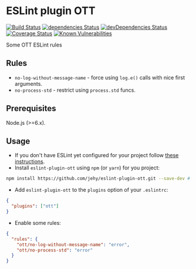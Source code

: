 # ESLint plugin OTT

[![Build Status](https://travis-ci.org/jehy/eslint-plugin-ott.svg?branch=master)](https://travis-ci.org/jehy/eslint-plugin-ott)
[![dependencies Status](https://david-dm.org/jehy/eslint-plugin-ott/status.svg)](https://david-dm.org/jehy/eslint-plugin-ott)
[![devDependencies Status](https://david-dm.org/jehy/eslint-plugin-ott/dev-status.svg)](https://david-dm.org/jehy/eslint-plugin-ott?type=dev)
[![Coverage Status](https://coveralls.io/repos/github/jehy/eslint-plugin-ott/badge.svg?branch=master)](https://coveralls.io/github/jehy/eslint-plugin-ott?branch=master)
[![Known Vulnerabilities](https://snyk.io/test/github/jehy/eslint-plugin-ott/badge.svg)](https://snyk.io/test/github/jehy/eslint-plugin-ott)

Some OTT ESLint rules

## Rules

* `no-log-without-message-name` - force using `log.e()` calls with nice first arguments.
* `no-process-std` - restrict using `process.std` funcs.

## Prerequisites

Node.js (>=6.x).

## Usage

* If you don't have ESLint yet configured for your project follow [these instructions](https://github.com/eslint/eslint#installation-and-usage).
* Install `eslint-plugin-ott` using `npm` (or `yarn`) for you project:

```sh
npm install https://github.com/jehy/eslint-plugin-ott.git --save-dev # install for your project
```

* Add `eslint-plugin-ott` to the `plugins` option of your `.eslintrc`:

```json
{
  "plugins": ["ott"]
}
```


* Enable some rules:

```json
{
  "rules": {
    "ott/no-log-without-message-name": "error",
    "ott/no-process-std": "error"
  }
}
```

